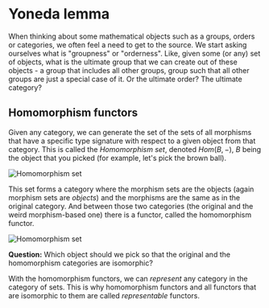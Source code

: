 Yoneda lemma
===

When thinking about some mathematical objects such as a groups, orders or categories, we often feel a need to get to the source. We start asking ourselves what is "groupness" or "orderness". Like, given some (or any) set of objects, what is the ultimate group that we can create out of these objects - a group that includes all other groups, group such that all other groups are just a special case of it. Or the ultimate order? The ultimate category? 


Homomorphism functors
---

Given any category, we can generate the set of the sets of all morphisms that have a specific type signature with respect to a given object from that category. This is called the *Homomorphism set*, denoted $Hom(B, - )$, $B$ being the object that you picked (for example, let's pick the brown ball).

![Homomorphism set](hom_set.svg)

This set forms a category where the morphism sets are the objects (again morphism sets are *objects*) and the morphisms are the same as in the original category. And between those two categories (the original and the weird morphism-based one) there is a functor, called the homomorphism functor.

![Homomorphism set](hom_functor.svg)

**Question:** Which object should we pick so that the original and the homomorphism categories are isomorphic? 

With the homomorphism functors, we can *represent* any category in the category of sets. This is why homomorphism functors and all functors that are isomorphic to them are called *representable* functors.

